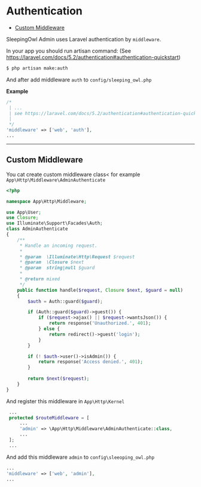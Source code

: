 # Authentication

 - [Custom Middleware](#middleware)

SleepingOwl Admin uses Laravel authentication by `middleware`.

In your app you should run artisan command: (See https://laravel.com/docs/5.2/authentication#authentication-quickstart)
```bash
$ php artisan make:auth
```

And after add middleware `auth` to `config/sleeping_owl.php`

**Example**
```php
/*
 | ...
 | see https://laravel.com/docs/5.2/authentication#authentication-quickstart
 |
 */
'middleware' => ['web', 'auth'],
...
```

---

<a name="middleware"></a>
## Custom Middleware

You cat create custom middleware class< for example `App\Http\Middleware\AdminAuthenticate`

```php
<?php

namespace App\Http\Middleware;

use App\User;
use Closure;
use Illuminate\Support\Facades\Auth;
class AdminAuthenticate
{
    /**
     * Handle an incoming request.
     *
     * @param  \Illuminate\Http\Request $request
     * @param  \Closure $next
     * @param  string|null $guard
     *
     * @return mixed
     */
    public function handle($request, Closure $next, $guard = null)
    {
        $auth = Auth::guard($guard);

        if (Auth::guard($guard)->guest()) {
            if ($request->ajax() || $request->wantsJson()) {
                return response('Unauthorized.', 401);
            } else {
                return redirect()->guest('login');
            }
        }

        if (! $auth->user()->isAdmin()) {
            return response('Access denied.', 401);
        }
        
        return $next($request);
    }
}
```

And register this middleware in `App\Http\Kernel`

```php
 ...
 protected $routeMiddleware = [
     ...
     'admin' => \App\Http\Middleware\AdminAuthenticate::class,
     ...
 ];
 ...
```

And add this middleware `admin` to `config\sleeoping_owl.php`

```php
...
'middleware' => ['web', 'admin'],
...
```
